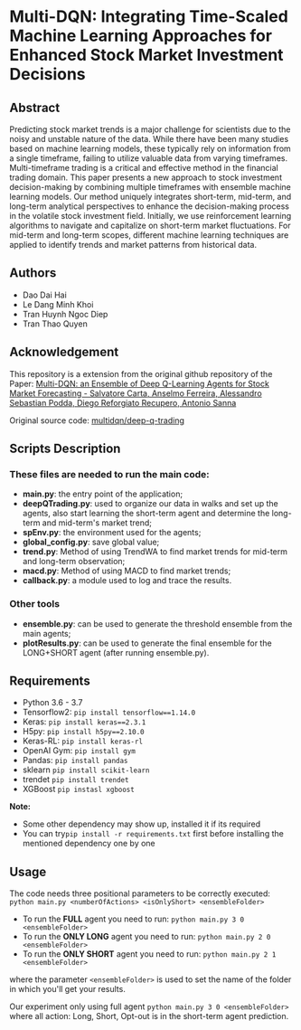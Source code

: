 # Multi-DQN: Integrating Time-Scaled Machine Learning Approaches for Enhanced Stock Market Investment Decisions

## Abstract

Predicting stock market trends is a major challenge for scientists due to the noisy and unstable nature of the data. While there have been many studies based on machine learning models, these typically rely on information from a single timeframe, failing to utilize valuable data from varying timeframes. Multi-timeframe trading is a critical and effective method in the financial trading domain. This paper presents a new approach to stock investment decision-making by combining multiple timeframes with ensemble machine learning models. Our method uniquely integrates short-term, mid-term, and long-term analytical perspectives to enhance the decision-making process in the volatile stock investment field. Initially, we use reinforcement learning algorithms to navigate and capitalize on short-term market fluctuations. For mid-term and long-term scopes, different machine learning techniques are applied to identify trends and market patterns from historical data.

## Authors

- Dao Dai Hai
- Le Dang Minh Khoi
- Tran Huynh Ngoc Diep
- Tran Thao Quyen

## Acknowledgement

This repository is a extension from the original github repository of the Paper: [Multi-DQN: an Ensemble of Deep Q-Learning Agents for Stock Market Forecasting - Salvatore Carta, Anselmo Ferreira, Alessandro Sebastian Podda, Diego Reforgiato Recupero, Antonio Sanna](https://doi.org/10.1016/j.eswa.2020.113820)

Original source code: [multidqn/deep-q-trading](https://github.com/multidqn/deep-q-trading)
 
## Scripts Description

### These files are needed to run the main code:

- **main.py**: the entry point of the application;
- **deepQTrading.py**: used to organize our data in walks and set up the agents, also start learning the short-term agent and determine the long-term and mid-term's market trend;
- **spEnv.py**: the environment used for the agents;
- **global_config.py**: save global value;
- **trend.py**: Method of using TrendWA to find market trends for mid-term and long-term observation;
- **macd.py**: Method of using MACD to find market trends;
- **callback.py**: a module used to log and trace the results.

### Other tools

- **ensemble.py**: can be used to generate the threshold ensemble from the main agents;
- **plotResults.py**: can be used to generate the final ensemble for the LONG+SHORT agent (after running ensemble.py).

## Requirements

- Python 3.6 - 3.7
- Tensorflow2: `pip install tensorflow==1.14.0`
- Keras: `pip install keras==2.3.1`
- H5py: `pip install h5py==2.10.0`
- Keras-RL: `pip install keras-rl`
- OpenAI Gym: `pip install gym`
- Pandas: `pip install pandas`
- sklearn `pip install scikit-learn`
- trendet `pip install trendet`
- XGBoost `pip instasl xgboost`

**Note:**

- Some other dependency may show up, installed it if its required
- You can try`pip install -r requirements.txt` first before installing the mentioned dependency one by one

## Usage

The code needs three positional parameters to be correctly executed:
```python main.py <numberOfActions> <isOnlyShort> <ensembleFolder>```

- To run the **FULL** agent you need to run: `python main.py 3 0 <ensembleFolder>`
- To run the **ONLY LONG** agent you need to run: `python main.py 2 0 <ensembleFolder>`
- To run the **ONLY SHORT** agent you need to run: `python main.py 2 1 <ensembleFolder>`

where the parameter `<ensembleFolder>` is used to set the name of the folder in which you'll get your results.

Our experiment only using full agent `python main.py 3 0 <ensembleFolder>` where all action: Long, Short, Opt-out is in the short-term agent prediction.
